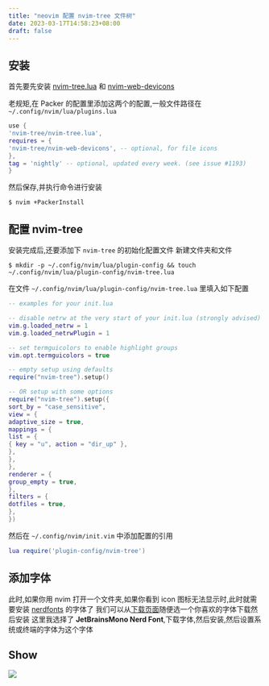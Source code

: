 ```yaml
---
title: "neovim 配置 nvim-tree 文件树"
date: 2023-03-17T14:58:23+08:00
draft: false
---
```


## 安装 首先要先安装 [nvim-tree.lua](https://github.com/nvim-tree/nvim-tree.lua/) 和 [nvim-web-devicons](https://github.com/nvim-tree/nvim-web-devicons)  老规矩,在 Packer 的配置里添加这两个的配置,一般文件路径在 `~/.config/nvim/lua/plugins.lua` ```lua use { 'nvim-tree/nvim-tree.lua', requires = { 'nvim-tree/nvim-web-devicons', -- optional, for file icons }, tag = 'nightly' -- optional, updated every week. (see issue #1193) } ``` 然后保存,并执行命令进行安装 ```shell $ nvim +PackerInstall ```  ## 配置 nvim-tree 安装完成后,还要添加下 `nvim-tree` 的初始化配置文件 新建文件夹和文件 ```shell $ mkdir -p ~/.config/nvim/lua/plugin-config && touch ~/.config/nvim/lua/plugin-config/nvim-tree.lua ``` 在文件 `~/.config/nvim/lua/plugin-config/nvim-tree.lua` 里填入如下配置 ```lua -- examples for your init.lua  -- disable netrw at the very start of your init.lua (strongly advised) vim.g.loaded_netrw = 1 vim.g.loaded_netrwPlugin = 1  -- set termguicolors to enable highlight groups vim.opt.termguicolors = true  -- empty setup using defaults require("nvim-tree").setup()  -- OR setup with some options require("nvim-tree").setup({ sort_by = "case_sensitive", view = { adaptive_size = true, mappings = { list = { { key = "u", action = "dir_up" }, }, }, }, renderer = { group_empty = true, }, filters = { dotfiles = true, }, }) ``` 然后在 `~/.config/nvim/init.vim` 中添加配置的引用 ```lua lua require('plugin-config/nvim-tree') ```  ## 添加字体 此时,如果你用 nvim 打开一个文件夹,如果你看到 icon 图标无法显示时,此时就需要安装 [nerdfonts](https://www.nerdfonts.com/) 的字体了 我们可以从[下载页面](https://www.nerdfonts.com/font-downloads)随便选一个你喜欢的字体下载然后安装 这里我选择了 **JetBrainsMono Nerd Font**,下载字体,然后安装,然后设置系统或终端的字体为这个字体  ## Show ![](https://i.imgur.com/J8baxuP.png)
